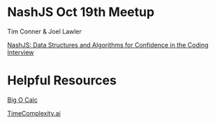 # NashJS Oct 19th Meetup

Tim Conner & Joel Lawler

[NashJS: Data Structures and Algorithms for Confidence in the Coding Interview](https://www.meetup.com/nashjs/events/303255166/)

# Helpful Resources

[Big O Calc](https://www.bigocalc.com/)

[TimeComplexity.ai](https://www.timecomplexity.ai/)

